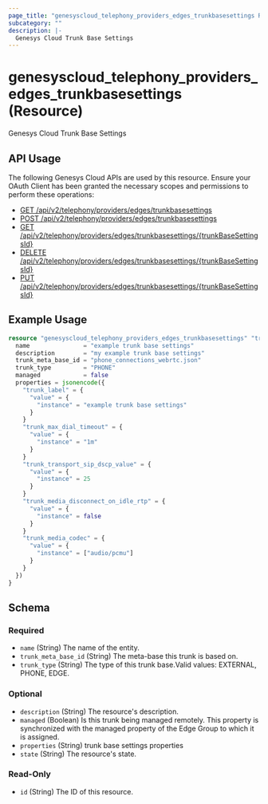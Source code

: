 ```yaml
---
page_title: "genesyscloud_telephony_providers_edges_trunkbasesettings Resource - terraform-provider-genesyscloud"
subcategory: ""
description: |-
  Genesys Cloud Trunk Base Settings
---
```

# genesyscloud_telephony_providers_edges_trunkbasesettings (Resource)

Genesys Cloud Trunk Base Settings

## API Usage
The following Genesys Cloud APIs are used by this resource. Ensure your OAuth Client has been granted the necessary scopes and permissions to perform these operations:

* [GET /api/v2/telephony/providers/edges/trunkbasesettings](https://developer.genesys.cloud/api/rest/v2/telephonyprovidersedge/#get-api-v2-telephony-providers-edges-trunkbasesettings)
* [POST /api/v2/telephony/providers/edges/trunkbasesettings](https://developer.genesys.cloud/api/rest/v2/telephonyprovidersedge/#post-api-v2-telephony-providers-edges-trunkbasesettings)
* [GET /api/v2/telephony/providers/edges/trunkbasesettings/{trunkBaseSettingsId}](https://developer.genesys.cloud/api/rest/v2/telephonyprovidersedge/#get-api-v2-telephony-providers-edges-trunkbasesettings--trunkBaseSettingsId-)
* [DELETE /api/v2/telephony/providers/edges/trunkbasesettings/{trunkBaseSettingsId}](https://developer.genesys.cloud/api/rest/v2/telephonyprovidersedge/#delete-api-v2-telephony-providers-edges-trunkbasesettings--trunkBaseSettingsId-)
* [PUT /api/v2/telephony/providers/edges/trunkbasesettings/{trunkBaseSettingsId}](https://developer.genesys.cloud/api/rest/v2/telephonyprovidersedge/#put-api-v2-telephony-providers-edges-trunkbasesettings--trunkBaseSettingsId-)

## Example Usage

```terraform
resource "genesyscloud_telephony_providers_edges_trunkbasesettings" "trunkBaseSettings1234" {
  name               = "example trunk base settings"
  description        = "my example trunk base settings"
  trunk_meta_base_id = "phone_connections_webrtc.json"
  trunk_type         = "PHONE"
  managed            = false
  properties = jsonencode({
    "trunk_label" = {
      "value" = {
        "instance" = "example trunk base settings"
      }
    }
    "trunk_max_dial_timeout" = {
      "value" = {
        "instance" = "1m"
      }
    }
    "trunk_transport_sip_dscp_value" = {
      "value" = {
        "instance" = 25
      }
    }
    "trunk_media_disconnect_on_idle_rtp" = {
      "value" = {
        "instance" = false
      }
    }
    "trunk_media_codec" = {
      "value" = {
        "instance" = ["audio/pcmu"]
      }
    }
  })
}
```

<!-- schema generated by tfplugindocs -->
## Schema

### Required

- `name` (String) The name of the entity.
- `trunk_meta_base_id` (String) The meta-base this trunk is based on.
- `trunk_type` (String) The type of this trunk base.Valid values: EXTERNAL, PHONE, EDGE.

### Optional

- `description` (String) The resource's description.
- `managed` (Boolean) Is this trunk being managed remotely. This property is synchronized with the managed property of the Edge Group to which it is assigned.
- `properties` (String) trunk base settings properties
- `state` (String) The resource's state.

### Read-Only

- `id` (String) The ID of this resource.


